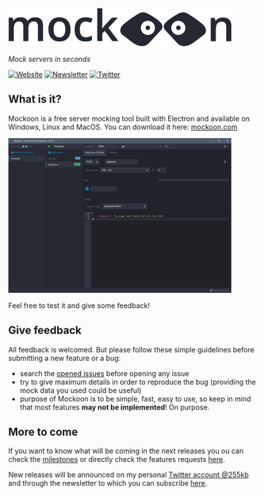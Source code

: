 ![Mockoon logo](./images/logo.png)

*Mock servers in seconds*

[![Website](https://img.shields.io/badge/Website-Go-green.svg?style=flat-square&colorB=1997c6)](https://mockoon.com/) [![Newsletter](https://img.shields.io/badge/Newsletter-Subscribe-green.svg?style=flat-square)](https://app.mailjet.com/widget/iframe/2B6T/4gj) [![Twitter](https://img.shields.io/badge/Twitter_@255kb-follow-blue.svg?style=flat-square&colorB=1da1f2)](https://twitter.com/255kb) 

## What is it? 

Mockoon is a free server mocking tool built with Electron and available on Windows, Linux and MacOS. You can download it here: [mockoon.com](https://mockoon.com)

![screenshot](./images/screenshot.jpg)

Feel free to test it and give some feedback!

## Give feedback

All feedback is welcomed. But please follow these simple guidelines before submitting a new feature or a bug:

- search the [opened issues](https://github.com/255kb/mockoon/issues) before opening any issue
- try to give maximum details in order to reproduce the bug (providing the mock data you used could be useful)
- purpose of Mockoon is to be simple, fast, easy to use, so keep in mind that most features **may not be implemented**! On purpose.

## More to come

If you want to know what will be coming in the next releases you ou can check the [milestones](https://github.com/255kb/mockoon/milestones) or directly check the features requests [here](https://github.com/255kb/mockoon/labels/feature).

New releases will be announced on my personal [Twitter account @255kb](https://twitter.com/255kb) and through the newsletter to which you can subscribe [here](https://app.mailjet.com/widget/iframe/2B6T/4gj).
